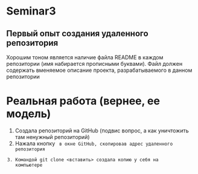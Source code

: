 # Seminar3
## Первый опыт создания удаленного репозитория

Хорошим тоном является наличие файла README в каждом репозитории (имя набирается прописными буквами). Файл должен содержать вменяемое описание проекта, разрабатываемого в данном репозитории

# Реальная работа (вернее, ее модель)
1. Создала репозиторий на GitHub (подвис вопрос, а как уничтожить там ненужный репозиторий)
2. Нажала кнопку <Code> в окне GitHub, скопировав адрес удаленного репозитория
3. Командой git clone <вставить> создала копию у себя на компьютере